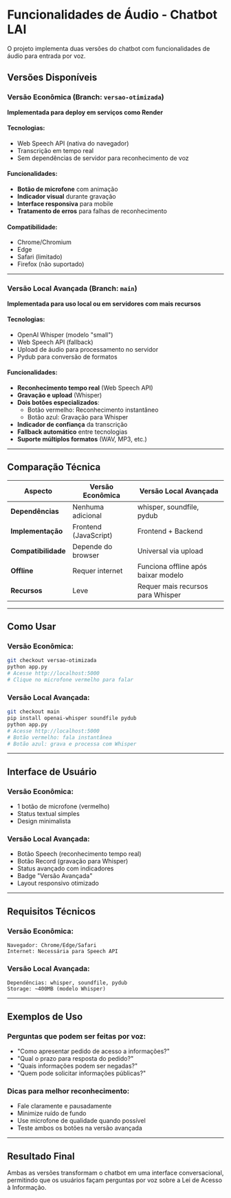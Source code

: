# Funcionalidades de Áudio - Chatbot LAI

O projeto implementa duas versões do chatbot com funcionalidades de áudio para entrada por voz.

## **Versões Disponíveis**

### **Versão Econômica** (Branch: `versao-otimizada`)
**Implementada para deploy em serviços como Render**

#### **Tecnologias:**
- Web Speech API (nativa do navegador)
- Transcrição em tempo real
- Sem dependências de servidor para reconhecimento de voz

#### **Funcionalidades:**
- **Botão de microfone** com animação
- **Indicador visual** durante gravação  
- **Interface responsiva** para mobile
- **Tratamento de erros** para falhas de reconhecimento

#### **Compatibilidade:**
- Chrome/Chromium
- Edge  
- Safari (limitado)
- Firefox (não suportado)

---

### **Versão Local Avançada** (Branch: `main`)
**Implementada para uso local ou em servidores com mais recursos**

#### **Tecnologias:**
- OpenAI Whisper (modelo "small")
- Web Speech API (fallback)
- Upload de áudio para processamento no servidor
- Pydub para conversão de formatos

#### **Funcionalidades:**
- **Reconhecimento tempo real** (Web Speech API)
- **Gravação e upload** (Whisper)
- **Dois botões especializados**:
  - Botão vermelho: Reconhecimento instantâneo
  - Botão azul: Gravação para Whisper
- **Indicador de confiança** da transcrição
- **Fallback automático** entre tecnologias
- **Suporte múltiplos formatos** (WAV, MP3, etc.)

---

## **Comparação Técnica**

| Aspecto | Versão Econômica | Versão Local Avançada |
|---------|------------------|----------------------|
| **Dependências** | Nenhuma adicional | whisper, soundfile, pydub |
| **Implementação** | Frontend (JavaScript) | Frontend + Backend |
| **Compatibilidade** | Depende do browser | Universal via upload |
| **Offline** | Requer internet | Funciona offline após baixar modelo |
| **Recursos** | Leve | Requer mais recursos para Whisper |

---

## **Como Usar**

### Versão Econômica:
```bash
git checkout versao-otimizada
python app.py
# Acesse http://localhost:5000
# Clique no microfone vermelho para falar
```

### Versão Local Avançada:
```bash
git checkout main
pip install openai-whisper soundfile pydub
python app.py
# Acesse http://localhost:5000
# Botão vermelho: fala instantânea
# Botão azul: grava e processa com Whisper
```

---

## **Interface de Usuário**

### Versão Econômica:
- 1 botão de microfone (vermelho)
- Status textual simples
- Design minimalista

### Versão Local Avançada:
- Botão Speech (reconhecimento tempo real)
- Botão Record (gravação para Whisper)
- Status avançado com indicadores
- Badge "Versão Avançada"
- Layout responsivo otimizado

---

## **Requisitos Técnicos**

### Versão Econômica:
```
Navegador: Chrome/Edge/Safari
Internet: Necessária para Speech API
```

### Versão Local Avançada:
```
Dependências: whisper, soundfile, pydub
Storage: ~400MB (modelo Whisper)
```

---

## **Exemplos de Uso**

### Perguntas que podem ser feitas por voz:
- "Como apresentar pedido de acesso a informações?"
- "Qual o prazo para resposta do pedido?"
- "Quais informações podem ser negadas?"
- "Quem pode solicitar informações públicas?"

### Dicas para melhor reconhecimento:
- Fale claramente e pausadamente
- Minimize ruído de fundo
- Use microfone de qualidade quando possível
- Teste ambos os botões na versão avançada

---

## **Resultado Final**

Ambas as versões transformam o chatbot em uma interface conversacional, permitindo que os usuários façam perguntas por voz sobre a Lei de Acesso à Informação. 